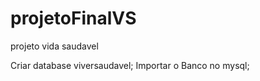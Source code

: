 # projetoFinalVS
projeto vida saudavel 


Criar database viversaudavel;
Importar o Banco no mysql;

